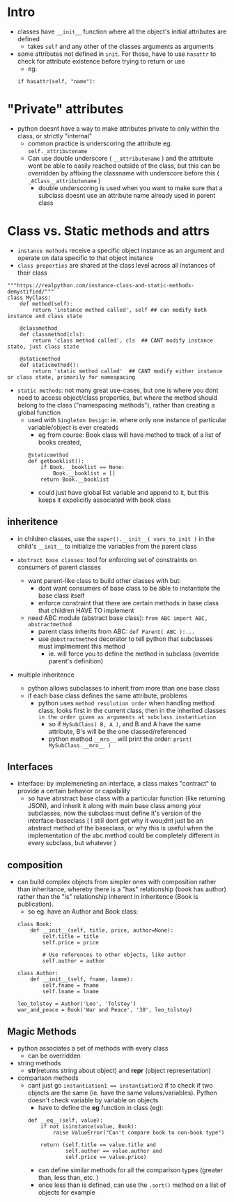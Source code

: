 # Intro
- classes have `__init__` function where all the object's initial attributes are defined
    - takes `self` and any other of the classes arguments as arguments
- some attributes not defined in `init`. For those, have to use `hasattr` to check for attribute existence before trying to return or use
    - eg.
    ```
    if hasattr(self, "name"):
    ```

# "Private" attributes
- python doesnt have a way to make attributes private to only within the class, or strictly "internal"
    - common practice is underscoring the attribute eg. `self._attributename`
    - Can use double underscore ( `__attributename` ) and the attribute wont be able to easily reached outside of the class, but this can be overridden by affixing the classname with underscore before this ( `_AClass__attributename` )
        - double underscoring is used when you want to make sure that a subclass doesnt use an attribute name already used in parent class

# Class vs. Static methods and attrs
- `instance methods` receive a specific object instance as an argument and operate on data specific to that object instance
- `class properties` are shared at the class level across all instances of their class
```
"""https://realpython.com/instance-class-and-static-methods-demystified/"""
class MyClass:
    def method(self):
        return 'instance method called', self ## can modify both instance and class state

    @classmethod
    def classmethod(cls):
        return 'class method called', cls  ## CANT modify instance state, just class state

    @staticmethod
    def staticmethod():
        return 'static method called'  ## CANT modify either instance or class state, primarily for namespacing
```
- `static methods`: not many great use-cases, but one is where you dont need to access object/class properties, but where the method should belong to the class ("namespacing methods"), rather than creating a global function
    - used with `Singleton Design`: ie. where only one instance of particular variable/object is ever createds
        - eg from course: Book class will have method to track of a list of books created, 
        ```
        @staticmethod
        def getbooklist():
            if Book.__booklist == None:
                Book.__booklist = []
            return Book.__booklist
        ```
        - could just have global list variable and append to it, but this keeps it expolicitly associated with book class

## inheritence
- in children classes, use the `super().__init__( vars_to_init )` in the child's `__init__` to initialize the variables from the parent class

- `abstract base classes`: tool for enforcing set of constraints on consumers of parent classes
    - want parent-like class to build other classes with but:
        - dont want consumers of base class to be able to instantiate the base class itself
        - enforce constraint that there are certain methods in base class that children HAVE TO implement
    - need ABC module (abstract base class): `from ABC import ABC, abstractmethod`
        - parent class inherits from ABC: `def Parent( ABC ):...`
        - use `@abstractmethod` decorator to tell python that subclasses must implmement this method
            - ie. will force you to define the method in subclass (override parent's definition)

- multiple inheritence
    - python allows subclasses to inherit from more than one base class
    - if each base class defines the same attribute, problems
        - python uses  `method resolution order` when handling method class, looks first in the current class, then in the inherited classes `in the order given as arguments at subclass instantiation`
            - so if `MySubClass( B, A )`, and B and A have the same attribute, B's will be the one classed/referenced
            - python method `__mro__` will print the order: `print( MySubClass.__mro__ )`

## Interfaces
- interface: by implemeneting an interface, a class makes "contract" to provide a certain behavior or capability
    - so have abrstract base class with a particular function (like returning JSON), and inherit it along with main base class among your subclasses, now the subclass must define it's version of the interface-baseclass ( I still dont get why it wou;dnt just be an abstract method of the baseclass, or why this is useful when the implementation of the abc.method could be completely different in every subclass, but whatever )

## composition
- can build complex objects from simpler ones with composition rather than inheritance, whereby there is a "has" relationship (book has author) rather than the "is" relationship inherent in inheritence (Book is publication). 
    - so eg. have an Author and Book class:
    ```
    class Book:
        def __init__(self, title, price, author=None):
            self.title = title
            self.price = price

            # Use references to other objects, like author
            self.author = author

    class Author:
        def __init__(self, fname, lname):
            self.fname = fname
            self.lname = lname

    leo_tolstoy = Author('Leo', 'Tolstoy')
    war_and_peace = Book('War and Peace', '30', leo_tolstoy)
    ```

## Magic Methods
- python associates a set of methods with every class
    - can be overridden
- string methods
    - __str__(returns string about object) and __repr__ (object representation)
- comparison methods
    - cant just go `instantiation1 == instantiation2` if to check if two objects are the same (ie. have the same values/variables). Python doesn't check variable by variable on objects
        - have to define the __eg__ function in class (eg):
        ```
        def __eq__(self, value):
            if not isinstance(value, Book):
                raise ValueError("Can't compare book to non-book type")

            return (self.title == value.title and
                    self.author == value.author and
                    self.price == value.price)
        ```
        - can define similar methods for all the comparison types (greater than, less than, etc. )
        - once less than is defined, can use the `.sort()` method on a list of objects for example